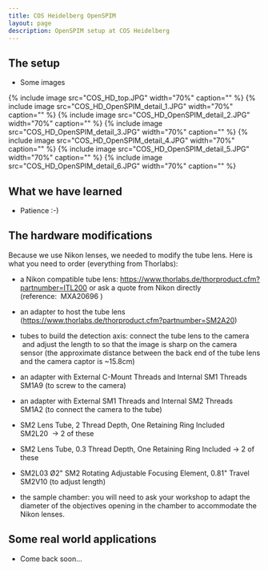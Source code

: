 ```yaml
---
title: COS Heidelberg OpenSPIM
layout: page
description: OpenSPIM setup at COS Heidelberg
---
```

## The setup

  - Some images

{% include image src="COS_HD_top.JPG" width="70%" caption="" %}
{% include image src="COS_HD_OpenSPIM_detail_1.JPG" width="70%" caption="" %}
{% include image src="COS_HD_OpenSPIM_detail_2.JPG" width="70%" caption="" %}
{% include image src="COS_HD_OpenSPIM_detail_3.JPG" width="70%" caption="" %}
{% include image src="COS_HD_OpenSPIM_detail_4.JPG" width="70%" caption="" %}
{% include image src="COS_HD_OpenSPIM_detail_5.JPG" width="70%" caption="" %}
{% include image src="COS_HD_OpenSPIM_detail_6.JPG" width="70%" caption="" %}

## What we have learned

  - Patience :-)

## The hardware modifications

Because we use Nikon lenses, we needed to modify the tube lens. Here is what you need to order (everything from Thorlabs):

  - a Nikon compatible tube lens: https://www.thorlabs.de/thorproduct.cfm?partnumber=ITL200 or ask a quote from Nikon directly (reference:  MXA20696 )

  - an adapter to host the tube lens (https://www.thorlabs.de/thorproduct.cfm?partnumber=SM2A20)

  - tubes to build the detection axis: connect the tube lens to the camera  and adjust the length to so that the image is sharp on the camera sensor (the approximate distance between the back end of the tube lens and the camera captor is ~15.8cm)

  - an adapter with External C-Mount Threads and Internal SM1 Threads SM1A9 (to screw to the camera)

  - an adapter with External SM1 Threads and Internal SM2 Threads SM1A2 (to connect the camera to the tube)

  - SM2 Lens Tube, 2 Thread Depth, One Retaining Ring Included SM2L20  -> 2 of these

  - SM2 Lens Tube, 0.3 Thread Depth, One Retaining Ring Included -> 2 of these

  - SM2L03 Ø2" SM2 Rotating Adjustable Focusing Element, 0.81" Travel SM2V10 (to adjust length)

  - the sample chamber: you will need to ask your workshop to adapt the diameter of the objectives opening in the chamber to accommodate the Nikon lenses.

## Some real world applications

  - Come back soon...
